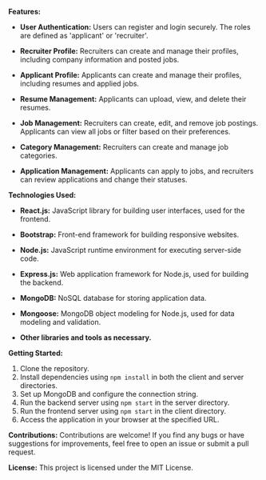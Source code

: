 **Features:**
- **User Authentication:** Users can register and login securely. The roles are defined as 'applicant' or 'recruiter'.
  
- **Recruiter Profile:** Recruiters can create and manage their profiles, including company information and posted jobs.
  
- **Applicant Profile:** Applicants can create and manage their profiles, including resumes and applied jobs.
  
- **Resume Management:** Applicants can upload, view, and delete their resumes.
  
- **Job Management:** Recruiters can create, edit, and remove job postings. Applicants can view all jobs or filter based on their preferences.
  
- **Category Management:** Recruiters can create and manage job categories.
  
- **Application Management:** Applicants can apply to jobs, and recruiters can review applications and change their statuses.

**Technologies Used:**
- **React.js:** JavaScript library for building user interfaces, used for the frontend.

- **Bootstrap:** Front-end framework for building responsive websites.
  
- **Node.js:** JavaScript runtime environment for executing server-side code.
  
- **Express.js:** Web application framework for Node.js, used for building the backend.
  
- **MongoDB:** NoSQL database for storing application data.
  
- **Mongoose:** MongoDB object modeling for Node.js, used for data modeling and validation.
  
- **Other libraries and tools as necessary.**

**Getting Started:**
1. Clone the repository.
2. Install dependencies using `npm install` in both the client and server directories.
3. Set up MongoDB and configure the connection string.
4. Run the backend server using `npm start` in the server directory.
5. Run the frontend server using `npm start` in the client directory.
6. Access the application in your browser at the specified URL.

**Contributions:**
Contributions are welcome! If you find any bugs or have suggestions for improvements, feel free to open an issue or submit a pull request.

**License:**
This project is licensed under the MIT License.
